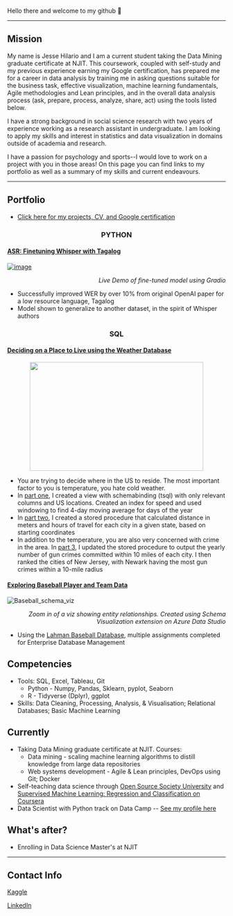 
Hello there and welcome to my github 👋 

***
## Mission
My name is Jesse Hilario and I am a current student taking the Data Mining graduate certificate at NJIT. This coursework, coupled with self-study and my previous experience earning my Google certification, has prepared me for a career in data analysis by training me in asking questions suitable for the business task, effective visualization, machine learning fundamentals, Agile methodologies and Lean principles, and in the overall data analysis process (ask, prepare, process, analyze, share, act) using the tools listed below.

I have a strong background in social science research with two years of experience working as a research assistant in undergraduate. I am looking to apply my skills and interest in statistics and data visualization in domains outside of academia and research.

I have a passion for psychology and sports--I would love to work on a project with you in those areas! On this page you can find links to my portfolio as well as a summary of my skills and current endeavours.


***
## Portfolio
* [Click here for my projects, CV, and Google certification](https://github.com/JesseHilario/JesseHilario.github.io)

### <p align="center"> PYTHON </p>

#### [ASR: Finetuning Whisper with Tagalog](https://github.com/JesseHilario/ASR-Whisper-Finetune-with-Tagalog)

[![image](https://github.com/user-attachments/assets/fbd64680-719b-4308-aea3-69e2b29ebb4a)](https://github.com/JesseHilario/ASR-Whisper-Finetune-with-Tagalog)
*<p align="right">Live Demo of fine-tuned model using Gradio</p>*
- Successfully improved WER by over 10% from original OpenAI paper for a low resource language, Tagalog
- Model shown to generalize to another dataset, in the spirit of Whisper authors




### <p align="center"> SQL </p>

#### [Deciding on a Place to Live using the Weather Database](https://github.com/JesseHilario/JesseHilario.github.io/tree/main/SQL/2023_finding_a_home_project)
<p align="center">
 <img src="https://github.com/JesseHilario/JesseHilario/assets/106210905/f7c798a3-5d8c-403c-827d-d78f4289e8e9" width="400" height="250"/>
</p>

* You are trying to decide where in the US to reside. The most important factor to you is temperature, you hate cold weather.
* In [part one](https://github.com/JesseHilario/JesseHilario.github.io/blob/main/SQL/2023_finding_a_home_project/Submission%201%20-%20SQL%20Questions.sql), I created a view with schemabinding (tsql) with only relevant columns and US locations. Created an index for speed and used windowing to find 4-day moving average for days of the year
* In [part two](https://github.com/JesseHilario/JesseHilario.github.io/blob/main/SQL/2023_finding_a_home_project/Submission%202%20-%20Geospatial%20Data%20and%20Stored%20Procedure.sql), I created a stored procedure that calculated distance in meters and hours of travel for each city in a given state, based on starting coordinates
* In addition to the temperature, you are also very concerned with crime in the area. In [part 3](https://github.com/JesseHilario/JesseHilario.github.io/blob/main/SQL/2023_finding_a_home_project/Submission%203%20-%20Crime%20Data.sql), I updated the stored procedure to output the yearly number of gun crimes committed within 10 miles of each city. I then ranked the cities of New Jersey, with Newark having the most gun crimes within a 10-mile radius


#### [Exploring Baseball Player and Team Data](https://github.com/JesseHilario/JesseHilario.github.io/tree/main/SQL/2023_Baseball_database_SQL)
![Baseball_schema_viz](https://github.com/JesseHilario/JesseHilario/assets/106210905/c4c539b8-635f-4aaf-a8a9-c259c8c2dbd8)
*<p align="right">Zoom in of a viz showing entity relationships. Created using Schema Visualization extension on Azure Data Studio</p>*
- Using the [Lahman Baseball Database](http://seanlahman.com/download-baseball-database/), multiple assignments completed for Enterprise Database Management

## Competencies

* Tools: SQL, Excel, Tableau, Git
  * Python - Numpy, Pandas, Sklearn, pyplot, Seaborn
  * R - Tidyverse (Dplyr), ggplot
* Skills: Data Cleaning, Processing, Analysis, & Visualisation; Relational Databases; Basic Machine Learning


## Currently

* Taking Data Mining graduate certificate at NJIT. Courses:
  * Data mining - scaling machine learning algorithms to distill knowledge from large data repositories
  * Web systems development - Agile & Lean principles, DevOps using Git; Docker
* Self-teaching data science through [Open Source Society University](https://github.com/ossu/data-science) and [Supervised Machine Learning: Regression and Classification on Coursera](https://www.coursera.org/specializations/machine-learning-introduction?)
* Data Scientist with Python track on Data Camp -- [See my profile here](https://www.datacamp.com/profile/jih32)


## What's after?

* Enrolling in Data Science Master's at NJIT



***
## Contact Info

[Kaggle](https://www.kaggle.com/jessehilario)

[LinkedIn](https://www.linkedin.com/in/jesse-hilario-5b8391178/)

